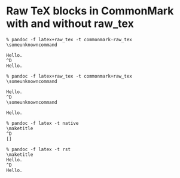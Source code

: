 # Raw TeX blocks in CommonMark with and without raw_tex

```
% pandoc -f latex+raw_tex -t commonmark-raw_tex
\someunknowncommand

Hello.
^D
Hello.
```

```
% pandoc -f latex+raw_tex -t commonmark+raw_tex
\someunknowncommand

Hello.
^D
\someunknowncommand

Hello.
```

```
% pandoc -f latex -t native
\maketitle
^D
[]
```

```
% pandoc -f latex -t rst
\maketitle
Hello.
^D
Hello.
```
